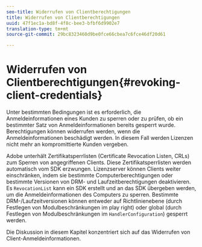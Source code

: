 ```yaml
---
seo-title: Widerrufen von Clientberechtigungen
title: Widerrufen von Clientberechtigungen
uuid: 47f1ec1a-bd8f-4f8c-bee3-bfbf6d9902e7
translation-type: tm+mt
source-git-commit: 29bc8323460d9be0fce66cbea7c6fce46df20d61

---
```



# Widerrufen von Clientberechtigungen{#revoking-client-credentials}

Unter bestimmten Bedingungen ist es erforderlich, die Anmeldeinformationen eines Kunden zu sperren oder zu prüfen, ob ein bestimmter Satz von Anmeldeinformationen bereits gesperrt wurde. Berechtigungen können widerrufen werden, wenn die Anmeldeinformationen beschädigt werden. In diesem Fall werden Lizenzen nicht mehr an kompromittierte Kunden vergeben.

Adobe unterhält Zertifikatsperrlisten (Certificate Revocation Listen, CRLs) zum Sperren von angegriffenen Clients. Diese Zertifikatsperrlisten werden automatisch vom SDK erzwungen. Lizenzserver können Clients weiter einschränken, indem sie bestimmte Computerberechtigungen oder bestimmte Versionen von DRM- und Laufzeitberechtigungen deaktivieren. Es `RevocationList` kann ein SDK erstellt und an das SDK übergeben werden, um die Anmeldeinformationen des Computers zu sperren. Bestimmte DRM-/Laufzeitversionen können entweder auf Richtlinienebene (durch Festlegen von Modulbeschränkungen im play right) oder global (durch Festlegen von Modulbeschränkungen im `HandlerConfiguration`) gesperrt werden.

Die Diskussion in diesem Kapitel konzentriert sich auf das Widerrufen von Client-Anmeldeinformationen.
